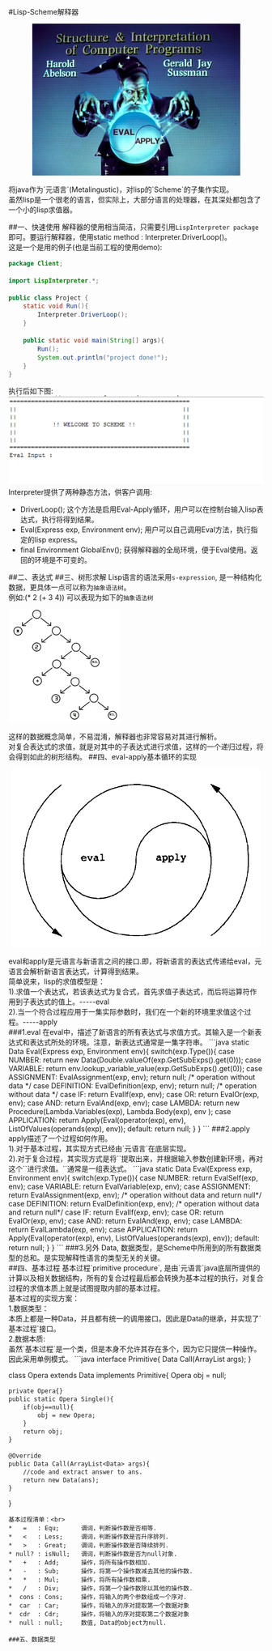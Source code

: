 ﻿#Lisp-Scheme解释器
<p align="center">
  <img src="https://raw.githubusercontent.com/lsj9383/LispJava/master/icon/title.jpg?raw=true" alt="SICP"/>
</p>
将java作为`元语言`(Metalingustic)，对lisp的`Scheme`的子集作实现。<br>
虽然lisp是一个很老的语言，但实际上，大部分语言的处理器，在其深处都包含了一个小的lisp求值器。

##一、快速使用
解释器的使用相当简洁，只需要引用`LispInterpreter package`即可。要运行解释器，使用static method : Interpreter.DriverLoop()。<br>
这是一个是用的例子(也是当前工程的使用demo):
```java
package Client;

import LispInterpreter.*;

public class Project {
	static void Run(){
		Interpreter.DriverLoop();
	}
	
	public static void main(String[] args){
		Run();
		System.out.println("project done!");
	}
}
```
执行后如下图:
<img src="https://raw.githubusercontent.com/lsj9383/LispJava/master/icon/welcome.png?raw=true" alt="SICP"/>
Interpreter提供了两种静态方法，供客户调用:<br>
* DriverLoop();  这个方法是启用Eval-Apply循环，用户可以在控制台输入lisp表达式，执行将得到结果。
* Eval(Express exp, Environment env); 用户可以自己调用Eval方法，执行指定的lisp express。
* final Environment GlobalEnv();  获得解释器的全局环境，便于Eval使用。返回的环境是不可变的。

##二、表达式
##三、树形求解
Lisp语言的语法采用`s-expression`, 是一种结构化数据，更具体一点可以称为`抽象语法树`。<br>
例如:(* 2 (+ 3 4)) 可以表现为如下的`抽象语法树`
<p align="left">
  <img src="https://raw.githubusercontent.com/lsj9383/LispJava/master/icon/se-tree.png?raw=true" alt="SICP"/>
</p>
这样的数据概念简单，不易混淆，解释器也非常容易对其进行解析。<br>
对复合表达式的求值，就是对其中的子表达式进行求值，这样的一个递归过程，将会得到如此的树形结构。
##四、eval-apply基本循环的实现
<p align="center">
  <img src="https://raw.githubusercontent.com/lsj9383/LispJava/master/icon/eval-apply.png?raw=true" alt="SICP"/>
</p>
eval和apply是元语言与新语言之间的接口.即，将新语言的表达式传递给eval，元语言会解析新语言表达式，计算得到结果。<br>
简单说来，lisp的求值模型是：<br>
1).求值一个表达式，若该表达式为复合式，首先求值子表达式，而后将运算符作用到子表达式的值上。-----eval<br>
2).当一个符合过程应用于一集实际参数时，我们在一个新的环境里求值这个过程。-----apply<br>
###1.eval
在eval中，描述了新语言的所有表达式与求值方式。其输入是一个新表达式和表达式所处的环境。注意，新表达式通常是一集字符串。
```java
static Data Eval(Express exp, Environment env){
	switch(exp.Type()){
	case NUMBER:		return new Data(Double.valueOf(exp.GetSubExps().get(0)));
	case VARIABLE:		return env.lookup_variable_value(exp.GetSubExps().get(0));
	case ASSIGNMENT:	EvalAssignment(exp, env);		return null;	/* operation without data */
	case DEFINITION:	EvalDefinition(exp, env);		return null;	/* operation without data */
	case IF:			return EvalIf(exp, env);
	case OR:			return EvalOr(exp, env);
	case AND:			return EvalAnd(exp, env);
	case LAMBDA:		return new Procedure(Lambda.Variables(exp), Lambda.Body(exp), env );
	case APPLICATION:	return Apply(Eval(operator(exp), env), ListOfValues(operands(exp), env));
	default:			return null;
	}
}
```
###2.apply
apply描述了一个过程如何作用。<br>
1).对于基本过程，其实现方式已经由`元语言`在底层实现。<br>
2).对于复合过程，其实现方式是将`<body>`提取出来，并根据输入参数创建新环境，再对这个`<body>`进行求值。`<body>`通常是一组表达式。
```java
static Data Eval(Express exp, Environment env){
	switch(exp.Type()){
	case NUMBER:		return EvalSelf(exp, env);
	case VARIABLE:		return EvalVariable(exp, env);
	case ASSIGNMENT:	return EvalAssignment(exp, env);	/* operation without data and return null*/
	case DEFINITION:	return EvalDefinition(exp, env);	/* operation without data and return null*/
	case IF:			return EvalIf(exp, env);
	case OR:			return EvalOr(exp, env);
	case AND:			return EvalAnd(exp, env);
	case LAMBDA:		return EvalLambda(exp, env);
	case APPLICATION:	return Apply(Eval(operator(exp), env), ListOfValues(operands(exp), env));
	default:			return null;
	}
}
```
###3.另外
Data, 数据类型，是Scheme中所用到的所有数据类型的总和。是实现解释性语言的类型无关的关键。<br>
##四、基本过程
基本过程`primitive procedure`, 是由`元语言`java底层所提供的计算以及相关数据结构，所有的复合过程最后都会转换为基本过程的执行，对复合过程的求值本质上就是试图提取内部的基本过程。<br>
基本过程的实现方案：<br>
1.数据类型：<br>
本质上都是一种Data，并且都有统一的调用接口。因此是Data的继承，并实现了`基本过程`接口。<br>
2.数据本质:<br>
虽然`基本过程`是一个类，但是本身不允许其存在多个，因为它只提供一种操作。因此采用单例模式。
```java
interface Primitive{
	Data Call(ArrayList<Data> args);
}

class Opera extends Data implements Primitive{
	Opera obj = null;
	
	private Opera{}
	public static Opera Single(){
		if(obj==null){
			obj = new Opera;
		}
		return obj;
	}
	
	@Override
	public Data Call(ArrayList<Data> args){
		//code and extract answer to ans.
		return new Data(ans);
	}
}
```
基本过程清单：<br>
*   =   : Equ;		谓词，判断操作数是否相等.
*   <   : Less;		谓词，判断操作数是否升序排列.
*   >   : Great;	谓词，判断操作数是否降续排列.
* null? : isNull;	谓词，判断操作数是否为null对象.
*   +   : Add;		操作，将所有操作数相加.
*   -   : Sub;		操作，将第一个操作数减去其他的操作数.
*   *   : Mul;		操作，将所有操作数相乘.
*   /   : Div;		操作，将第一个操作数除以其他的操作数.
*  cons : Cons;		操作，将输入的两个参数组成一个序对.
*  car  : Car;		操作，将输入的序对提取第一个数据对象
*  cdr  : Cdr;		操作，将输入的序对提取第二个数据对象
*  null : null;		数值, Data的object为null.

###五、数据类型